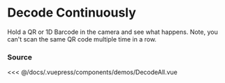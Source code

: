 # Decode Continuously

Hold a QR or 1D Barcode in the camera and see what happens. Note, you can't scan the same
QR code multiple time in a row.

<ClientOnly>
  <DemoWrapper component="DecodeAll" />
</ClientOnly>

### Source

<<< @/docs/.vuepress/components/demos/DecodeAll.vue
